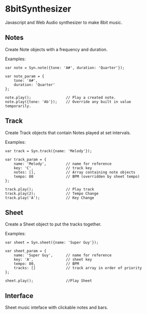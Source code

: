 8bitSynthesizer
===============

Javascript and Web Audio synthesizer to make 8bit music.

## Notes

Create Note objects with a frequency and duration.

Examples:

    var note = Syn.note({tone: 'A#', duration: 'Quarter'});
    
    var note_param = {
        tone: 'A#',
        duration: 'Quarter'
    };
    
    note.play();                // Play a created note.
    note.play({tone: 'Ab'});    // Override any built in value temporarily.

## Track

Create Track objects that contain Notes played at set intervals.

Examples:

    var track = Syn.track({name: 'Melody'});
    
    var track_param = {
        name: 'Melody',         // name for reference
        key: 'C',               // track key
        notes: [],              // Array containing note objects
        tempo: 80               // BPM (overridden by sheet tempo)
    };
    
    track.play();               // Play track
    track.play(2);              // Tempo Change
    track.play('A');            // Key Change

## Sheet

Create a Sheet object to put the tracks together.

Examples:

    var sheet = Syn.sheet({name: 'Super Guy'});
    
    var sheet_param = {
        name: 'Super Guy',      // name for reference
        key: 'A',               // sheet key
        tempo: 80,              // BPM
        tracks: []              // track array in order of priority
    };

    sheet.play();               //Play Sheet

## Interface

Sheet music inteface with clickable notes and bars.
